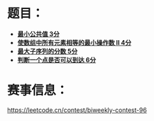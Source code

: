 # 题目：<br>
- **[最小公共值 3分](https://leetcode.cn/problems/minimum-common-value/)**
- **[使数组中所有元素相等的最小操作数 II 4分](https://leetcode.cn/problems/minimum-operations-to-make-array-equal-ii/)**
- **[最大子序列的分数 5分](https://leetcode.cn/problems/maximum-subsequence-score/)**
- **[判断一个点是否可以到达 6分](https://leetcode.cn/problems/check-if-point-is-reachable/)**

# 赛事信息：<br>
https://leetcode.cn/contest/biweekly-contest-96